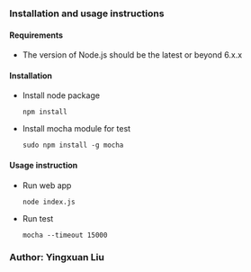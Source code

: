 ### Installation and usage instructions

#### Requirements 
* The version of Node.js should be the latest or beyond 6.x.x

#### Installation   

* Install node package
   
  ```npm install``` 

* Install mocha module for test

  ```sudo npm install -g mocha```

#### Usage instruction
* Run web app

  ```node index.js```

* Run test
    
  ```mocha --timeout 15000```


### Author: Yingxuan Liu